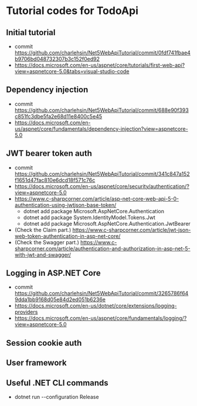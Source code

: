 # Tutorial codes for TodoApi

## Initial tutorial

- commit https://github.com/charlehsin/Net5WebApiTutorial/commit/0fdf741fbae4b9706bd048732307b3c152f0ed92
- https://docs.microsoft.com/en-us/aspnet/core/tutorials/first-web-api?view=aspnetcore-5.0&tabs=visual-studio-code

## Dependency injection

- commit https://github.com/charlehsin/Net5WebApiTutorial/commit/688e90f393c851fc3dbe5fa2e68d11e8400c5e45
- https://docs.microsoft.com/en-us/aspnet/core/fundamentals/dependency-injection?view=aspnetcore-5.0

## JWT bearer token auth

- commit https://github.com/charlehsin/Net5WebApiTutorial/commit/341c847a152f1651d47fac810e6dcd18f571c76c
- https://docs.microsoft.com/en-us/aspnet/core/security/authentication/?view=aspnetcore-5.0
- https://www.c-sharpcorner.com/article/asp-net-core-web-api-5-0-authentication-using-jwtjson-base-token/
   - dotnet add package Microsoft.AspNetCore.Authentication
   - dotnet add package System.IdentityModel.Tokens.Jwt
   - dotnet add package Microsoft.AspNetCore.Authentication.JwtBearer
- (Check the Claim part.) https://www.c-sharpcorner.com/article/jwt-json-web-token-authentication-in-asp-net-core/
- (Check the Swagger part.) https://www.c-sharpcorner.com/article/authentication-and-authorization-in-asp-net-5-with-jwt-and-swagger/

## Logging in ASP.NET Core

- commit https://github.com/charlehsin/Net5WebApiTutorial/commit/3265786f649dda1bb9168d05e84d2ed051b6236e
- https://docs.microsoft.com/en-us/dotnet/core/extensions/logging-providers
- https://docs.microsoft.com/en-us/aspnet/core/fundamentals/logging/?view=aspnetcore-5.0

## Session cookie auth

## User framework

## Useful .NET CLI commands

- dotnet run --configuration Release
